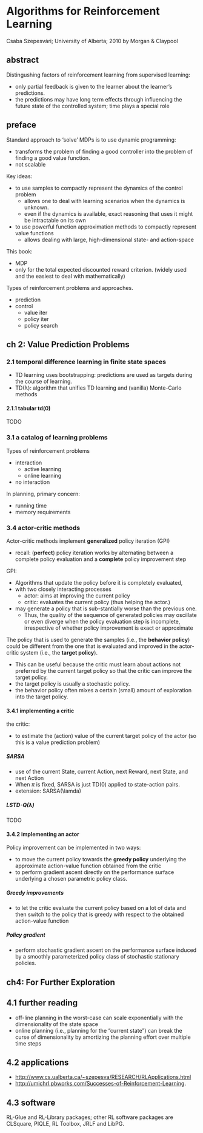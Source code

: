 # Algorithms for Reinforcement Learning
Csaba Szepesvári;
University of Alberta;
2010 by Morgan & Claypool

## abstract
Distingushing factors of reinforcement learning from supervised learning:
* only partial feedback is given to the learner about the learner’s predictions.
* the predictions may have long term effects through influencing the future state of the controlled system;
  time plays a special role

## preface
Standard approach to ‘solve’ MDPs is to use dynamic programming:
* transforms the problem of finding a good controller into the problem of finding a good value function.
* not scalable

Key ideas:
* to use samples to compactly represent the dynamics of the control problem
  * allows one to deal with learning scenarios when the dynamics is unknown.
  * even if the dynamics is available, exact reasoning that uses it might be intractable on its own
* to use powerful function approximation methods to compactly represent value functions
  * allows dealing with large, high-dimensional state- and action-space

This book:
* MDP
* only for the total expected discounted reward criterion.
  (widely used and the easiest to deal with mathematically)

Types of reinforcement problems and approaches.
* prediction
* control
  * value iter
  * policy iter
  * policy search

## ch 2: Value Prediction Problems
### 2.1 temporal difference learning in finite state spaces
* TD learning uses bootstrapping: predictions are used as targets during the course of learning.
* TD(λ): algorithm that unifies TD learning and (vanilla) Monte-Carlo methods

#### 2.1.1 tabular td(0)
TODO

### 3.1 a catalog of learning problems
Types of reinforcement problems
* interaction
  * active learning
  * online learning
* no interaction

In planning, primary concern:
* running time
* memory requirements

### 3.4 actor-critic methods
Actor-critic methods implement **generalized** policy iteration (GPI)
* recall: (**perfect**) policy iteration works by alternating between
  a complete policy evaluation and a **complete** policy improvement step

GPI:
* Algorithms that update the policy before it is completely evaluated,
* with two closely interacting processes
  * actor: aims at improving the current policy
  * critic: evaluates the current policy (thus helping the actor.)
* may generate a policy that is sub-stantially worse than the previous one.
  * Thus, the quality of the sequence of generated policies may oscillate or
    even diverge when the policy evaluation step is incomplete, irrespective of
    whether policy improvement is exact or approximate

The policy that is used to generate the samples (i.e., the **behavior policy**) could be different from
the one that is evaluated and improved in the actor-critic system (i.e., the **target policy**).
* This can be useful because the critic must learn about actions not preferred by the current target policy
  so that the critic can improve the target policy.
* the target policy is usually a stochastic policy.
* the behavior policy often mixes a certain (small) amount of exploration into the target policy.

#### 3.4.1 implementing a critic
the critic:
* to estimate the (action) value of the current target policy of the actor
  (so this is a value prediction problem)

##### SARSA
* use of the current State, current Action, next Reward, next State, and next Action
* When $\pi$ is fixed, SARSA is just TD(0) applied to state-action pairs.
* extension: SARSA(\lamda)

##### LSTD-Q(λ)
TODO

#### 3.4.2 implementing an actor
Policy improvement can be implemented in two ways:
* to move the current policy towards the **greedy policy** underlying
  the approximate action-value function obtained from the critic
* to perform gradient ascent directly on the performance surface underlying
  a chosen parametric policy class.

##### Greedy improvements
* to let the critic evaluate the current policy based on a lot of data and then
  switch to the policy that is greedy with respect to the obtained action-value function

##### Policy gradient
* perform stochastic gradient ascent on the performance surface induced by
  a smoothly parameterized policy class of stochastic stationary policies.

## ch4: For Further Exploration
## 4.1 further reading
* off-line planning in the worst-case can scale exponentially with the dimensionality of the state space
* online planning (i.e., planning for the “current state”) can break the curse of dimensionality by
  amortizing the planning effort over multiple time steps

## 4.2 applications
* http://www.cs.ualberta.ca/~szepesva/RESEARCH/RLApplications.html
* http://umichrl.pbworks.com/Successes-of-Reinforcement-Learning.

## 4.3 software
RL-Glue and RL-Library packages;
other RL software packages are CLSquare, PIQLE, RL Toolbox, JRLF and LibPG.
